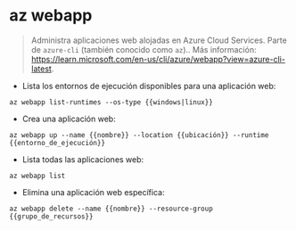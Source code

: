 # az webapp

> Administra aplicaciones web alojadas en Azure Cloud Services.
> Parte de `azure-cli` (también conocido como `az`)..
> Más información: <https://learn.microsoft.com/en-us/cli/azure/webapp?view=azure-cli-latest>.

- Lista los entornos de ejecución disponibles para una aplicación web:

`az webapp list-runtimes --os-type {{windows|linux}}`

- Crea una aplicación web:

`az webapp up --name {{nombre}} --location {{ubicación}} --runtime {{entorno_de_ejecución}}`

- Lista todas las aplicaciones web:

`az webapp list`

- Elimina una aplicación web específica:

`az webapp delete --name {{nombre}} --resource-group {{grupo_de_recursos}}`
